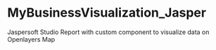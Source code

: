 # MyBusinessVisualization_Jasper
Jaspersoft Studio Report with custom component to visualize data on Openlayers Map
